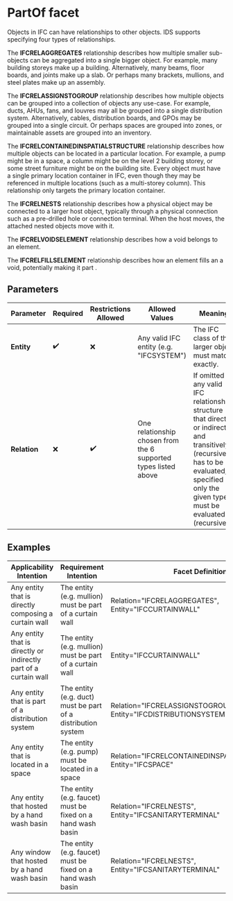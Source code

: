 # PartOf facet

Objects in IFC can have relationships to other objects. IDS supports specifying four types of relationships.

The **IFCRELAGGREGATES** relationship describes how multiple smaller sub-objects can be aggregated into a single bigger object. For example, many building storeys make up a building. Alternatively, many beams, floor boards, and joints make up a slab. Or perhaps many brackets, mullions, and steel plates make up an assembly.

The **IFCRELASSIGNSTOGROUP** relationship describes how multiple objects can be grouped into a collection of objects any use-case. For example, ducts, AHUs, fans, and louvres may all be grouped into a single distribution system.  Alternatively, cables, distribution boards, and GPOs may be grouped into a single circuit. Or perhaps spaces are grouped into zones, or maintainable assets are grouped into an inventory.

The **IFCRELCONTAINEDINSPATIALSTRUCTURE** relationship describes how multiple objects can be located in a particular location. For example, a pump might be in a space, a column might be on the level 2 building storey, or some street furniture might be on the building site. Every object must have a single primary location container in IFC, even though they may be referenced in multiple locations (such as a multi-storey column). This relationship only targets the primary location container.

The **IFCRELNESTS** relationship describes how a physical object may be connected to a larger host object, typically through a physical connection such as a pre-drilled hole or connection terminal. When the host moves, the attached nested objects move with it.

The **IFCRELVOIDSELEMENT** relationship describes how a void belongs to an element.

The **IFCRELFILLSELEMENT** relationship describes how an element fills an a void, potentially making it part .

## Parameters

| Parameter    | Required | Restrictions Allowed | Allowed Values                                                  | Meaning                                                                    |
| ------------ | -------- | -------------------- | --------------------------------------------------------------- | -------------------------------------------------------------------------- |
| **Entity**   | ✔️     | ❌                   | Any valid IFC entity (e.g. "IFCSYSTEM")                         | The IFC class of the larger object must match exactly.                     |
| **Relation** | ❌       | ✔️                 | One relationship chosen from the 6 supported types listed above | If omitted any valid IFC relationship structure that directly or indirectly, and transitively (recursively) has to be evaluated, if specified only the given type must be evaluated (recursively) |

## Examples

Applicability Intention | Requirement Intention | Facet Definition
--- | --- | ---
Any entity that is directly composing a curtain wall | The entity (e.g. mullion) must be part of a curtain wall | Relation="IFCRELAGGREGATES", Entity="IFCCURTAINWALL"
Any entity that is directly or indirectly part of a curtain wall | The entity (e.g. mullion) must be part of a curtain wall | Entity="IFCCURTAINWALL"
Any entity that is part of a distribution system | The entity (e.g. duct) must be part of a distribution system | Relation="IFCRELASSIGNSTOGROUP", Entity="IFCDISTRIBUTIONSYSTEM"
Any entity that is located in a space | The entity (e.g. pump) must be located in a space | Relation="IFCRELCONTAINEDINSPATIALSTRUCTURE", Entity="IFCSPACE"
Any entity that hosted by a hand wash basin | The entity (e.g. faucet) must be fixed on a hand wash basin | Relation="IFCRELNESTS", Entity="IFCSANITARYTERMINAL"
Any window that hosted by a hand wash basin | The entity (e.g. faucet) must be fixed on a hand wash basin | Relation="IFCRELNESTS", Entity="IFCSANITARYTERMINAL"

